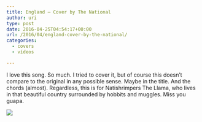 ```yaml
---
title: England – Cover by The National
author: uri
type: post
date: 2016-04-25T04:54:17+00:00
url: /2016/04/england-cover-by-the-national/
categories:
  - covers
  - vídeos

---
```

I love this song. So much. I tried to cover it, but of course this doesn&#8217;t compare to the original in any possible sense. Maybe in the title. And the chords (almost). Regardless, this is for Natishrimpers The Llama, who lives in that beautiful country surrounded by hobbits and muggles. Miss you guapa.

[![](http://img.youtube.com/vi/rdPGdqG1hwI/0.jpg)](https://youtube.com/watch?v=rdPGdqG1hwI) 
